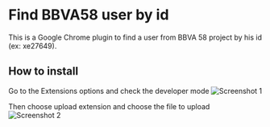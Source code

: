 Find BBVA58 user by id
======================

This is a Google Chrome plugin to find a user from BBVA 58 project by his id (ex: xe27649).

How to install
--------------

Go to the Extensions options and check the developer mode
![Screenshot 1](https://github.com/vitorleal/findUser/raw/master/img/Extensiones.png)

Then choose upload extension and choose the file to upload
![Screenshot 2](https://github.com/vitorleal/findUser/raw/master/img/Extensiones2.png)